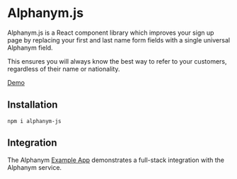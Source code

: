 # Alphanym.js

Alphanym.js is a React component library which improves your sign up page by replacing your first and last name form fields with a single universal Alphanym field.
 
This ensures you will always know the best way to refer to your customers, regardless of their name or nationality.

[Demo](https://www.alphanym.com/demo)

## Installation

`npm i alphanym-js`

## Integration

The Alphanym [Example App](https://github.com/Alphanym/alphanym-example-app) demonstrates a full-stack integration with the Alphanym service.
